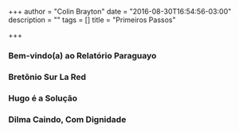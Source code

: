 +++
author = "Colin Brayton"
date = "2016-08-30T16:54:56-03:00"
description = ""
tags = []
title = "Primeiros Passos"

+++


### Bem-vindo(a) ao Relatório Paraguayo


### Bretônio Sur La Red


### Hugo é a Solução


### Dilma Caindo, Com Dignidade
